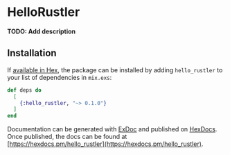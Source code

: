 # HelloRustler

**TODO: Add description**

## Installation

If [available in Hex](https://hex.pm/docs/publish), the package can be installed
by adding `hello_rustler` to your list of dependencies in `mix.exs`:

```elixir
def deps do
  [
    {:hello_rustler, "~> 0.1.0"}
  ]
end
```

Documentation can be generated with [ExDoc](https://github.com/elixir-lang/ex_doc)
and published on [HexDocs](https://hexdocs.pm). Once published, the docs can
be found at [https://hexdocs.pm/hello_rustler](https://hexdocs.pm/hello_rustler).

